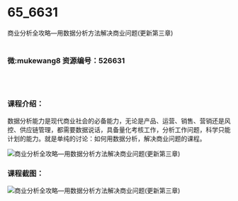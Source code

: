 # 65_6631
商业分析全攻略—用数据分析方法解决商业问题(更新第三章)
<br/></br>
<h3>微:mukewang8 资源编号：526631</h3>
<br/></br>
<h3>课程介绍：</h3>
<p><a title="查看与 数据分析 相关的文章" target="_blank">数据分析</a>能力是现代商业社会的必备能力，无论是产品、运营、销售、营销还是风控、供应链管理，都需要数据说话，具备量化考核工作，分析工作问题，科学只能计划的能力。就是单纯的讨论：如何用<a title="查看与 数据分析 相关的文章" target="_blank">数据分析</a>，解决商业问题的课程。</p>
<p><img src="https://www.ko996.com/wp-content/uploads/img/2019/08/1-102-300x155.png" alt="商业分析全攻略—用数据分析方法解决商业问题(更新第三章)"></p>
<h3>课程截图：</h3>
<p><img src="https://www.ko996.com/wp-content/uploads/img/2019/08/2-114.png" alt="商业分析全攻略—用数据分析方法解决商业问题(更新第三章)"></p>
